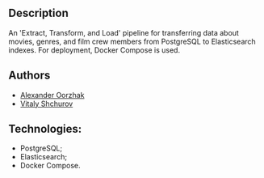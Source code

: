 ## Description

An 'Extract, Transform, and Load' pipeline for transferring data about movies,
genres, and film crew members from PostgreSQL to Elasticsearch indexes.
For deployment, Docker Compose is used.

## Authors

* [Alexander Oorzhak](https://github.com/Oorzhakau)
* [Vitaly Shchurov](https://github.com/erlido)

## Technologies:

* PostgreSQL;
* Elasticsearch;
* Docker Compose.
